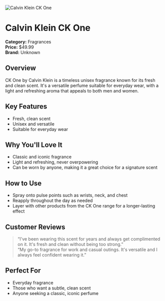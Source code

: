 ![Calvin Klein CK One](https://cdn.dummyjson.com/product-images/fragrances/calvin-klein-ck-one/1.webp)

# Calvin Klein CK One

**Category:** Fragrances  
**Price:** $49.99  
**Brand:** Unknown

## Overview  
CK One by Calvin Klein is a timeless unisex fragrance known for its fresh and clean scent. It's a versatile perfume suitable for everyday wear, with a light and refreshing aroma that appeals to both men and women.

## Key Features  
- Fresh, clean scent  
- Unisex and versatile  
- Suitable for everyday wear  

## Why You'll Love It  
- Classic and iconic fragrance  
- Light and refreshing, never overpowering  
- Can be worn by anyone, making it a great choice for a signature scent  

## How to Use  
- Spray onto pulse points such as wrists, neck, and chest  
- Reapply throughout the day as needed  
- Layer with other products from the CK One range for a longer-lasting effect  

## Customer Reviews  
> “I've been wearing this scent for years and always get complimented on it. It's fresh and clean without being too strong.”  
> “My go-to fragrance for work and casual outings. It's versatile and I always feel confident wearing it.”

## Perfect For  
- Everyday fragrance  
- Those who want a subtle, clean scent  
- Anyone seeking a classic, iconic perfume